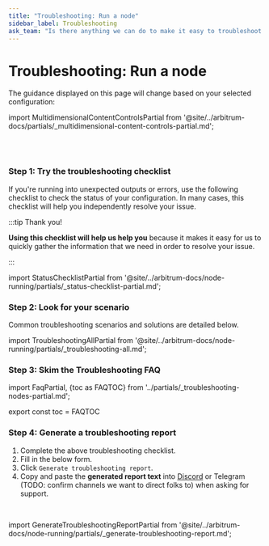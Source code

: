```yaml
---
title: "Troubleshooting: Run a node"
sidebar_label: Troubleshooting
ask_team: "Is there anything we can do to make it easy to troubleshoot nodes from this page? similar to how we connect to local & remote nodes from the quickstart's vending machines? eg connect to their node and troubleshoot via HTTP apis?"
---
```



# Troubleshooting: Run a node

The guidance displayed on this page will change based on your selected configuration:

import MultidimensionalContentControlsPartial from '@site/../arbitrum-docs/partials/_multidimensional-content-controls-partial.md';

<MultidimensionalContentControlsPartial />

<div className='hide-tabs'>

<br />
<br />


### Step 1: Try the troubleshooting checklist

If you're running into unexpected outputs or errors, use the following checklist to check the status of your configuration. In many cases, this checklist will help you independently resolve your issue.

:::tip Thank you!

**Using this checklist will help us help you** because it makes it easy for us to quickly gather the information that we need in order to resolve your issue.

:::


import StatusChecklistPartial from '@site/../arbitrum-docs/node-running/partials/_status-checklist-partial.md';

<StatusChecklistPartial />

</div>


### Step 2: Look for your scenario

Common troubleshooting scenarios and solutions are detailed below. 

import TroubleshootingAllPartial from '@site/../arbitrum-docs/node-running/partials/_troubleshooting-all.md';

<TroubleshootingAllPartial />


### Step 3: Skim the Troubleshooting FAQ

import FaqPartial, {toc as FAQTOC} from '../partials/\_troubleshooting-nodes-partial.md';

<div data-faq-origin-slug='node-faq'>
    <FaqPartial />
</div>

export const toc = FAQTOC

### Step 4: Generate a troubleshooting report

 1. Complete the above troubleshooting checklist.
 2. Fill in the below form.
 3. Click `Generate troubleshooting report`.
 4. Copy and paste the **generated report text** into [Discord](https://discord.gg/ZpZuw7p) or Telegram (TODO: confirm channels we want to direct folks to) when asking for support.

<br />

import GenerateTroubleshootingReportPartial from '@site/../arbitrum-docs/node-running/partials/_generate-troubleshooting-report.md';

<GenerateTroubleshootingReportPartial />

<!-- todo: gpt-n + langchain + pinecone -->
